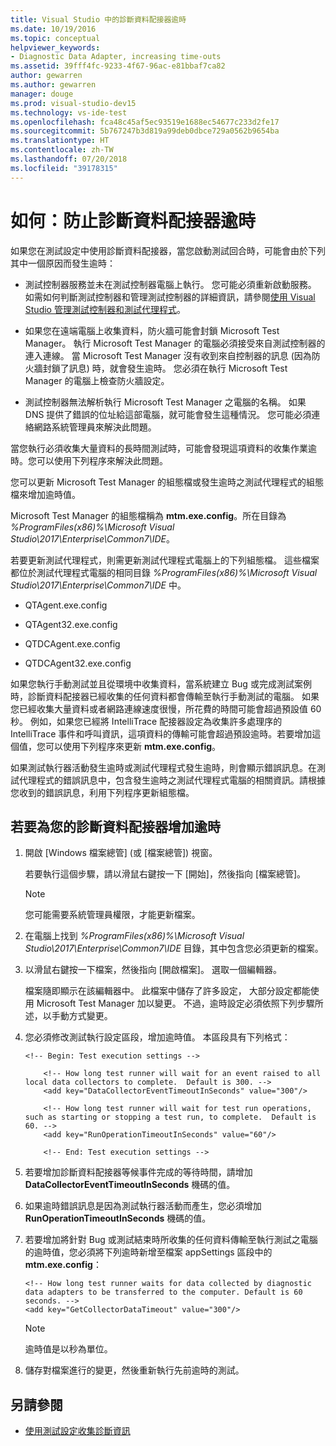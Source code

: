 ```yaml
---
title: Visual Studio 中的診斷資料配接器逾時
ms.date: 10/19/2016
ms.topic: conceptual
helpviewer_keywords:
- Diagnostic Data Adapter, increasing time-outs
ms.assetid: 39fff4fc-9233-4f67-96ac-e81bbaf7ca82
author: gewarren
ms.author: gewarren
manager: douge
ms.prod: visual-studio-dev15
ms.technology: vs-ide-test
ms.openlocfilehash: fca48c45af5ec93519e1688ec54677c233d2fe17
ms.sourcegitcommit: 5b767247b3d819a99deb0dbce729a0562b9654ba
ms.translationtype: HT
ms.contentlocale: zh-TW
ms.lasthandoff: 07/20/2018
ms.locfileid: "39178315"
---
```

# <a name="how-to-prevent-time-outs-for-diagnostic-data-adapters"></a>如何：防止診斷資料配接器逾時

如果您在測試設定中使用診斷資料配接器，當您啟動測試回合時，可能會由於下列其中一個原因而發生逾時：

-   測試控制器服務並未在測試控制器電腦上執行。 您可能必須重新啟動服務。 如需如何判斷測試控制器和管理測試控制器的詳細資訊，請參閱[使用 Visual Studio 管理測試控制器和測試代理程式](../test/manage-test-controllers-and-test-agents.md)。

-   如果您在遠端電腦上收集資料，防火牆可能會封鎖 Microsoft Test Manager。 執行 Microsoft Test Manager 的電腦必須接受來自測試控制器的連入連線。 當 Microsoft Test Manager 沒有收到來自控制器的訊息 (因為防火牆封鎖了訊息) 時，就會發生逾時。 您必須在執行 Microsoft Test Manager 的電腦上檢查防火牆設定。

-   測試控制器無法解析執行 Microsoft Test Manager 之電腦的名稱。 如果 DNS 提供了錯誤的位址給這部電腦，就可能會發生這種情況。 您可能必須連絡網路系統管理員來解決此問題。

當您執行必須收集大量資料的長時間測試時，可能會發現這項資料的收集作業逾時。您可以使用下列程序來解決此問題。

您可以更新 Microsoft Test Manager 的組態檔或發生逾時之測試代理程式的組態檔來增加逾時值。

Microsoft Test Manager 的組態檔稱為 **mtm.exe.config**。所在目錄為 *%ProgramFiles(x86)%\Microsoft Visual Studio\2017\Enterprise\Common7\IDE*。

若要更新測試代理程式，則需更新測試代理程式電腦上的下列組態檔。 這些檔案都位於測試代理程式電腦的相同目錄 *%ProgramFiles(x86)%\Microsoft Visual Studio\2017\Enterprise\Common7\IDE* 中。

-   QTAgent.exe.config

-   QTAgent32.exe.config

-   QTDCAgent.exe.config

-   QTDCAgent32.exe.config

如果您執行手動測試並且從環境中收集資料，當系統建立 Bug 或完成測試案例時，診斷資料配接器已經收集的任何資料都會傳輸至執行手動測試的電腦。 如果您已經收集大量資料或者網路連線速度很慢，所花費的時間可能會超過預設值 60 秒。 例如，如果您已經將 IntelliTrace 配接器設定為收集許多處理序的 IntelliTrace 事件和呼叫資訊，這項資料的傳輸可能會超過預設逾時。若要增加這個值，您可以使用下列程序來更新 **mtm.exe.config**。

如果測試執行器活動發生逾時或測試代理程式發生逾時，則會顯示錯誤訊息。在測試代理程式的錯誤訊息中，包含發生逾時之測試代理程式電腦的相關資訊。請根據您收到的錯誤訊息，利用下列程序更新組態檔。

## <a name="to-increase-the-time-outs-for-your-diagnostic-data-adapters"></a>若要為您的診斷資料配接器增加逾時

1.  開啟 [Windows 檔案總管] (或 [檔案總管]) 視窗。

     若要執行這個步驟，請以滑鼠右鍵按一下 [開始]，然後指向 [檔案總管]。

    > [!NOTE]
    > 您可能需要系統管理員權限，才能更新檔案。

2.  在電腦上找到 *%ProgramFiles(x86)%\Microsoft Visual Studio\2017\Enterprise\Common7\IDE* 目錄，其中包含您必須更新的檔案。

3.  以滑鼠右鍵按一下檔案，然後指向 [開啟檔案]。 選取一個編輯器。

     檔案隨即顯示在該編輯器中。 此檔案中儲存了許多設定， 大部分設定都能使用 Microsoft Test Manager 加以變更。 不過，逾時設定必須依照下列步驟所述，以手動方式變更。

4.  您必須修改測試執行設定區段，增加逾時值。 本區段具有下列格式：

    ```text
    <!-- Begin: Test execution settings -->

        <!-- How long test runner will wait for an event raised to all local data collectors to complete.  Default is 300. -->
        <add key="DataCollectorEventTimeoutInSeconds" value="300"/>

        <!-- How long test runner will wait for test run operations, such as starting or stopping a test run, to complete.  Default is 60. -->
        <add key="RunOperationTimeoutInSeconds" value="60"/>

        <!-- End: Test execution settings -->
    ```

5.  若要增加診斷資料配接器等候事件完成的等待時間，請增加 **DataCollectorEventTimeoutInSeconds** 機碼的值。

6.  如果逾時錯誤訊息是因為測試執行器活動而產生，您必須增加 **RunOperationTimeoutInSeconds** 機碼的值。

7.  若要增加將針對 Bug 或測試結束時所收集的任何資料傳輸至執行測試之電腦的逾時值，您必須將下列逾時新增至檔案 appSettings 區段中的 **mtm.exe.config**：

    ```text
    <!-- How long test runner waits for data collected by diagnostic data adapters to be transferred to the computer. Default is 60 seconds. -->
    <add key="GetCollectorDataTimeout" value="300"/>
    ```

    > [!NOTE]
    > 逾時值是以秒為單位。

8.  儲存對檔案進行的變更，然後重新執行先前逾時的測試。

## <a name="see-also"></a>另請參閱

- [使用測試設定收集診斷資訊](../test/collect-diagnostic-information-using-test-settings.md)